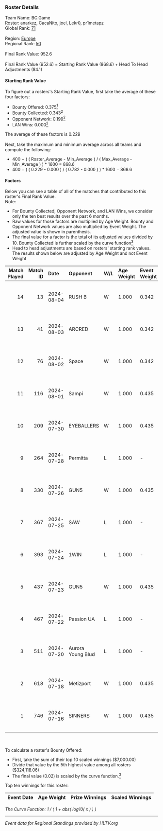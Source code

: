 ### Roster Details<br />
Team Name: BC.Game<br />
Roster: anarkez, CacaNito, joel, Lekr0, pr1metapz<br />
Global Rank: [71](../standings_global.md)<br />
<br />
Region: [Europe]( ../standings_europe.md)<br />
Regional Rank: [50]( ../standings_europe.md)<br />
<br />
Final Rank Value:  952.6<br />
<br />
Final Rank Value (952.6) = Starting Rank Value (868.6) + Head To Head Adjustments (84.1)<br />

#### Starting Rank Value<br />
To figure out a rosters's Starting Rank Value, first take the average of these four factors:<br />
- Bounty Offered: 0.375[<sup>1</sup>](#table2)
- Bounty Collected: 0.343[<sup>2</sup>](#table1)
- Opponent Network: 0.199[<sup>2</sup>](#table1)
- LAN Wins: 0.000[<sup>2</sup>](#table1)

The average of these factors is 0.229<br />
<br />
Next, take the maximum and minimum average across all teams and compute the following:<br />
- 400 + ( ( Roster_Average - Min_Average ) / ( Max_Average - Min_Average ) ) * 1600 = 868.6
- 400 + ( ( 0.229 - 0.000 ) / ( 0.782 - 0.000 ) ) * 1600 = 868.6


#### Factors<br />
Below you can see a table of all of the matches that contributed to this roster's Final Rank Value.<br />
Note:<br />

- For Bounty Collected, Opponent Network, and LAN Wins, we consider only the ten best results over the past 6 months.
- Raw values for those factors are multiplied by Age Weight. Bounty and Opponent Network values are also multiplied by Event Weight. The adjusted value is shown in parenthesis.
- The final value for a factor is the total of its adjusted values divided by 10. Bounty Collected is further scaled by the curve function[<sup>3</sup>](#curveFunction)
- Head to head adjustments are based on rosters' starting rank values. The results shown below are adjusted by Age Weight and not Event Weight
<span id="table1"></span><br />


| Match Played | Match ID | Date       | Opponent          | W/L | Age Weight | Event Weight | Bounty Collected | Opponent Network | LAN Wins  | H2H Adj. | Roster                                    |
| -: | -: | :- | :- | :- | :- | :- | :- | :- | :- | -: | :- |
|           14 |       13 | 2024-08-04 | RUSH B            | W   | 1.000      | 0.342        | 0.026 (0.009)    | 0.386 (0.132)    | 0 (0.000) |    16.18 | anarkez, CacaNito, joel, Lekr0, pr1metapz |
|           13 |       41 | 2024-08-03 | ARCRED            | W   | 1.000      | 0.342        | 0.041 (0.014)    | 0.344 (0.118)    | 0 (0.000) |    16.79 | anarkez, CacaNito, joel, Lekr0, pr1metapz |
|           12 |       76 | 2024-08-02 | Space             | W   | 1.000      | 0.342        | 0.006 (0.002)    | 0.406 (0.139)    | 0 (0.000) |    12.62 | anarkez, CacaNito, joel, Lekr0, pr1metapz |
|           11 |      116 | 2024-08-01 | Sampi             | W   | 1.000      | 0.435        | 0.027 (0.012)    | 1.000 (0.435)    | 0 (0.000) |    14.35 | anarkez, CacaNito, joel, Lekr0, pr1metapz |
|           10 |      209 | 2024-07-30 | EYEBALLERS        | W   | 1.000      | 0.435        | 0.006 (0.002)    | 0.509 (0.221)    | 0 (0.000) |    11.73 | anarkez, CacaNito, joel, Lekr0, pr1metapz |
|            9 |      264 | 2024-07-28 | Permitta          | L   | 1.000      | -            | -                | -                | -         |   -14.80 | anarkez, CacaNito, joel, Lekr0, pr1metapz |
|            8 |      330 | 2024-07-26 | GUN5              | W   | 1.000      | 0.435        | 0.073 (0.032)    | 0.570 (0.248)    | 0 (0.000) |    15.90 | anarkez, CacaNito, joel, Lekr0, pr1metapz |
|            7 |      367 | 2024-07-25 | SAW               | L   | 1.000      | -            | -                | -                | -         |    -5.05 | anarkez, CacaNito, joel, Lekr0, pr1metapz |
|            6 |      393 | 2024-07-24 | 1WIN              | L   | 1.000      | -            | -                | -                | -         |   -12.13 | anarkez, CacaNito, joel, Lekr0, pr1metapz |
|            5 |      437 | 2024-07-23 | GUN5              | W   | 1.000      | 0.435        | 0.073 (0.032)    | 0.570 (0.248)    | 0 (0.000) |    17.30 | anarkez, CacaNito, joel, Lekr0, pr1metapz |
|            4 |      467 | 2024-07-22 | Passion UA        | L   | 1.000      | -            | -                | -                | -         |    -6.62 | anarkez, CacaNito, joel, Lekr0, pr1metapz |
|            3 |      511 | 2024-07-20 | Aurora Young Blud | L   | 1.000      | -            | -                | -                | -         |   -14.76 | anarkez, CacaNito, joel, Lekr0, pr1metapz |
|            2 |      618 | 2024-07-18 | Metizport         | W   | 1.000      | 0.435        | 0.004 (0.002)    | 0.235 (0.102)    | 0 (0.000) |    12.70 | anarkez, CacaNito, joel, Lekr0, pr1metapz |
|            1 |      746 | 2024-07-16 | SINNERS           | W   | 1.000      | 0.435        | 0.037 (0.016)    | 0.797 (0.346)    | 0 (0.000) |    19.84 | anarkez, CacaNito, joel, Lekr0, pr1metapz |

<br />
<span id="table2"></span><br />
To calculate a roster's Bounty Offered:<br />

- First, take the sum of their top 10 scaled winnings ($7,000.00)
- Divide that value by the 5th highest value among all rosters ($324,118.06)
- The final value (0.02) is scaled by the curve function.[<sup>3</sup>](#curveFunction)

Top ten winnings for this roster:<br />

| Event Date | Age Weight | Prize Winnings | Scaled Winnings |
| :- | -: | :- | :- |


<span id="curveFunction"></span>_The Curve Function: 1 / ( 1 + abs( log10( x ) ) )_<br />

---
_Event data for Regional Standings provided by HLTV.org_<br />
